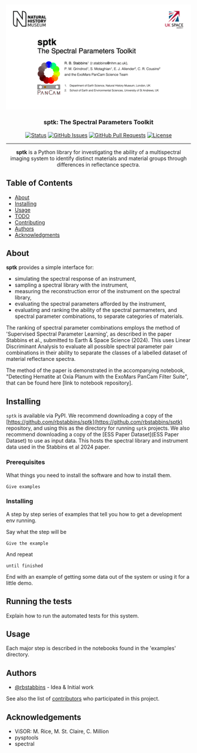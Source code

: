 <p align="center">
  <a href="" rel="noopener">
 <img max-width=960px src="title.gif" alt="Project logo"></a>
</p>

<h3 align="center">sptk: The Spectral Parameters Toolkit</h3>

<div align="center">

[![Status](https://img.shields.io/badge/status-active-success.svg)]()
[![GitHub Issues](https://img.shields.io/github/issues/kylelobo/The-Documentation-Compendium.svg)](https://github.com/rbstabbins/sptk/issues)
[![GitHub Pull Requests](https://img.shields.io/github/issues-pr/kylelobo/The-Documentation-Compendium.svg)](https://github.com/rbstabbins/sptk/pulls)
[![License](https://img.shields.io/badge/license-MIT-blue.svg)](/LICENSE)

</div>

---

<p align="center">
<strong>sptk</strong> is a Python library for investigating the ability of a multispectral imaging system to identify distinct materials and material groups through differences in reflectance spectra.
    <br>
</p>

## Table of Contents

- [About](#about)
- [Installing](#installing)
- [Usage](#usage)
- [TODO](../TODO.md)
- [Contributing](../CONTRIBUTING.md)
- [Authors](#authors)
- [Acknowledgments](#acknowledgement)

## About <a name = "about"></a>

**sptk** provides a simple interface for:
* simulating the spectral response of an instrument,
* sampling a spectral library with the instrument,
* measuring the reconstruction error of the instrument on the spectral library,
* evaluating the spectral parameters afforded by the instrument,
* evaluating and ranking the ability of the spectral parmameters, and spectral parameter combinations, to separate categories of materials.

The ranking of spectral parameter combinations employs the method of 'Supervised Spectral Parameter Learning', as described in the paper Stabbins et al., submitted to Earth & Space Science (2024).
This uses Linear Discriminant Analysis to evaluate all possible spectral parameter pair combinations in their ability to separate the classes of a labelled dataset of material reflectance spectra.

The method of the paper is demonstrated in the accompanying notebook, "Detecting Hematite at Oxia Planum with the ExoMars PanCam Filter Suite", that can be found here [link to notebook repository].

## Installing <a name = "installing"></a>

```sptk``` is available via PyPI. We recommend downloading a copy of the [https://github.com/rbstabbins/sptk](https://github.com/rbstabbins/sptk) repository, and using this as the directory for running ```sptk``` projects. We also recommend downloading a copy of the [ESS Paper Dataset](ESS Paper Dataset) to use as input data. This hosts the spectral library and instrument data used in the Stabbins et al 2024 paper.

### Prerequisites

What things you need to install the software and how to install them.

```
Give examples
```

### Installing

A step by step series of examples that tell you how to get a development env running.

Say what the step will be

```
Give the example
```

And repeat

```
until finished
```

End with an example of getting some data out of the system or using it for a little demo.

## Running the tests <a name = "tests"></a>

Explain how to run the automated tests for this system.

## Usage <a name="usage"></a>

Each major step is described in the notebooks found in the 'examples' directory.

## Authors <a name = "authors"></a>

- [@rbstabbins](https://github.com/rbstabbins) - Idea & Initial work

See also the list of [contributors](https://github.com/rbstabbins/sptk/contributors) who participated in this project.

## Acknowledgements <a name = "acknowledgement"></a>

- ViSOR: M. Rice, M. St. Claire, C. Million
- pysptools
- spectral
